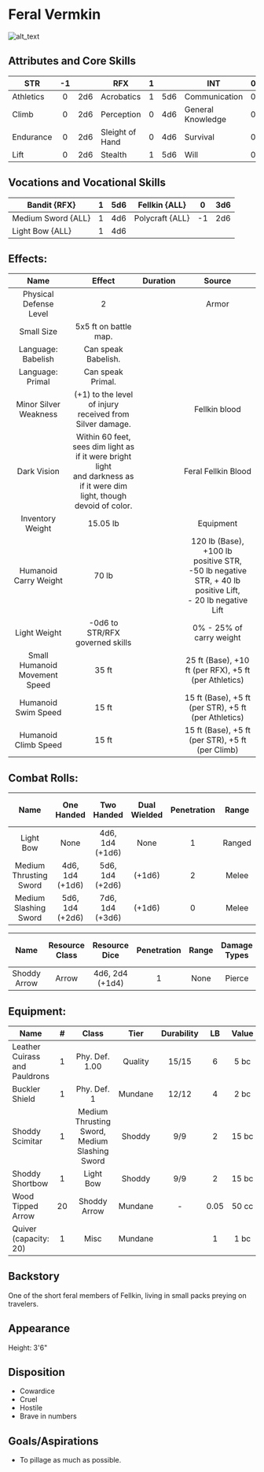 # Feral Vermkin

![alt_text](FeralVermkin.png)

## Attributes and Core Skills

| STR       |  -1   |       | RFX             |   1   |       | INT               |   0   |       |
| --------- | :---: | :---: | --------------- | :---: | :---: | ----------------- | :---: | :---: |
| Athletics |   0   |  2d6  | Acrobatics      |   1   |  5d6  | Communication     |   0   |  3d6  |
| Climb     |   0   |  2d6  | Perception      |   0   |  4d6  | General Knowledge |   0   |  3d6  |
| Endurance |   0   |  2d6  | Sleight of Hand |   0   |  4d6  | Survival          |   0   |  3d6  |
| Lift      |   0   |  2d6  | Stealth         |   1   |  5d6  | Will         |   0   |  3d6  |

## Vocations and Vocational Skills

| Bandit {RFX}       |   1   |  5d6  | Fellkin {ALL}   | 0   | 3d6 |
| ------------------ | :---: | :---: | --------------- | --- | --- |
| Medium Sword {ALL} |   1   |  4d6  | Polycraft {ALL} | -1  | 2d6 |
| Light Bow {ALL}    |   1   |  4d6  |                 |     |     |

## Effects:

|             Name              |                                                            Effect                                                            | Duration |                                                                  Source                                                                  |
| :---------------------------: | :--------------------------------------------------------------------------------------------------------------------------: | :------: | :--------------------------------------------------------------------------------------------------------------------------------------: |
|    Physical Defense Level     |                                                              2                                                               |          |                                                                  Armor                                                                   |
|          Small Size           |                                                    5x5 ft on battle map.                                                     |          |                                                                                                                                          |
|      Language: Babelish       |                                                     Can speak Babelish.                                                      |          |                                                                                                                                          |
|       Language: Primal        |                                                      Can speak Primal.                                                       |          |                                                                                                                                          |
|     Minor Silver Weakness     |                                   (+1) to the level of injury received from Silver damage.                                   |          |                                                              Fellkin blood                                                               |
|          Dark Vision          | Within 60 feet, sees dim light as if it were bright light<br />and darkness as if it were dim light, though devoid of color. |          |                                                           Feral Fellkin Blood                                                            |
|       Inventory Weight        |                                                           15.05 lb                                                           |          |                                                                Equipment                                                                 |
|     Humanoid Carry Weight     |                                                            70 lb                                                             |          | 120 lb (Base), +100 lb positive STR,<br />-50 lb negative STR, + 40 lb positive Lift,<br />- 20 lb negative Lift |
|         Light Weight          |                                               -0d6 to STR/RFX governed skills                                                |          |                                                         0% - 25% of carry weight                                                         |
| Small Humanoid Movement Speed |                                                            35 ft                                                             |          |                                          25 ft (Base), +10 ft (per RFX), +5 ft (per Athletics)                                           |
|      Humanoid Swim Speed      |                                                            15 ft                                                             |          |                                           15 ft (Base), +5 ft (per STR), +5 ft (per Athletics)                                           |
|     Humanoid Climb Speed      |                                                            15 ft                                                             |          |                                             15 ft (Base), +5 ft (per STR), +5 ft (per Climb)                                             |

## Combat Rolls:

|          Name          |   One<br />Handed    |   Two<br />Handed    | Dual<br />Wielded | Penetration | Range  | Damage<br />Types | Engageable<br />Opponents | Area Of<br />Effect | Resource<br />Class |
| :--------------------: | :------------------: | :------------------: | :---------------: | :---------: | :----: | :---------------: | :-----------------------: | :-----------------: | :-----------------: |
|       Light Bow        |         None         | 4d6, 1d4<br />(+1d6) |       None        |      1      | Ranged |      Pierce       |           Quick           |        None         |        None         |
| Medium Thrusting Sword | 4d6, 1d4<br />(+1d6) | 5d6, 1d4<br />(+2d6) |      (+1d6)       |      2      | Melee  |      Pierce       |           Rapid           |        None         |        None         |
| Medium Slashing Sword  | 5d6, 1d4<br />(+2d6) | 7d6, 1d4<br />(+3d6) |      (+1d6)       |      0      | Melee  |       Slash       |           Rapid           |        None         |        None         |

|     Name     | Resource<br />Class |  Resource<br />Dice  | Penetration | Range | Damage<br />Types | Area Of<br />Effect |
| :----------: | :-----------------: | :------------------: | :---------: | :---: | :---------------: | :-----------------: |
| Shoddy Arrow |        Arrow        | 4d6, 2d4<br />(+1d4) |      1      | None  |      Pierce       |        None         |

## Equipment:

| Name                          |   #   |                     Class                     |  Tier   | Durability |  LB   |  Value  |
| ----------------------------- | :---: | :-------------------------------------------: | :-----: | :--------: | :---: | :-----: |
| Leather Cuirass and Pauldrons |   1   |                Phy. Def. 1.00                 | Quality |   15/15    |   6   | 5 bc |
| Buckler Shield                |   1   |                  Phy. Def. 1                  | Mundane |   12/12    |   4   |  2 bc   |
| Shoddy Scimitar               |   1   | Medium Thrusting Sword, Medium Slashing Sword | Shoddy  |    9/9     |   2   |  15 bc  |
| Shoddy Shortbow               |   1   |                   Light Bow                   | Shoddy  |    9/9     |   2   |  15 bc  |
| Wood Tipped Arrow             |  20   |                 Shoddy Arrow                  | Mundane |     -      | 0.05  |  50 cc  |
| Quiver (capacity: 20)         |   1   |                     Misc                      | Mundane |            |   1   |  1 bc   |

## Backstory

One of the short feral members of Fellkin, living in small packs preying on travelers.

## Appearance

Height: 3'6"

## Disposition

- Cowardice
- Cruel
- Hostile
- Brave in numbers

## Goals/Aspirations

- To pillage as much as possible.
